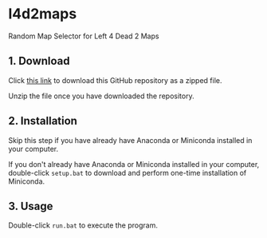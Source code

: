 # l4d2maps
Random Map Selector for Left 4 Dead 2 Maps

## 1. Download
Click [this link](https://github.com/syenlxyz/l4d2maps/archive/refs/heads/main.zip) to download this GitHub repository as a zipped file. 

Unzip the file once you have downloaded the repository.

## 2. Installation 
Skip this step if you have already have Anaconda or Miniconda installed in your computer.

If you don't already have Anaconda or Miniconda installed in your computer, double-click `setup.bat` to download and perform one-time installation of Miniconda.

## 3. Usage
Double-click `run.bat` to execute the program.
